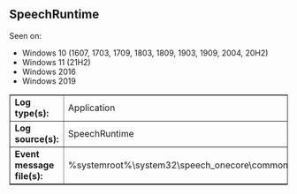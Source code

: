 ## SpeechRuntime

Seen on:
* Windows 10 (1607, 1703, 1709, 1803, 1809, 1903, 1909, 2004, 20H2)
* Windows 11 (21H2)
* Windows 2016
* Windows 2019

<table border="1" class="docutils">
  <tbody>
    <tr>
      <td><b>Log type(s):</b></td>
      <td>Application</td>
    </tr>
    <tr>
      <td><b>Log source(s):</b></td>
      <td>SpeechRuntime</td>
    </tr>
    <tr>
      <td><b>Event message file(s):</b></td>
      <td>%systemroot%\system32\speech_onecore\common\sapi_onecore.dll</td>
    </tr>
  </tbody>
</table>

&nbsp;

